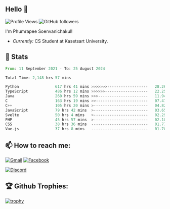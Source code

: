 
<h2>Hello 👋</h2> 

![Profile Views](https://komarev.com/ghpvc/?username=Homiez09&label=Profile%20views&color=0e75b6&style=flat)
![GitHub followers](https://img.shields.io/github/followers/HomieZ09.svg?style=social&label=Follow)


I'm Phumrapee Soenvanichakul!

- <i>Currently:</i> CS Student at Kasetsart University.

<h2>👀 Stats</h2>

<!--START_SECTION:waka-->

```rust
From: 11 September 2021 - To: 25 August 2024

Total Time: 2,148 hrs 57 mins

Python                617 hrs 41 mins >>>>>>>------------------   28.26 %
TypeScript            486 hrs 12 mins >>>>>>-------------------   22.25 %
Java                  260 hrs 59 mins >>>----------------------   11.94 %
C                     163 hrs 19 mins >>-----------------------   07.47 %
C++                   105 hrs 20 mins >------------------------   04.82 %
JavaScript            79 hrs 42 mins  >------------------------   03.65 %
Svelte                50 hrs 4 mins   >------------------------   02.29 %
PHP                   45 hrs 57 mins  >------------------------   02.10 %
CSS                   38 hrs 36 mins  -------------------------   01.77 %
Vue.js                37 hrs 8 mins   -------------------------   01.70 %
```

<!--END_SECTION:waka-->

<h2>📫 How to reach me:</h2>

<a href="mailto:phumrapeesoen1@gmail.com">![Gmail](https://img.shields.io/badge/Gmail-D14836?style=for-the-badge&logo=gmail&logoColor=white)</a> 
<a href="https://web.facebook.com/phumrapee.soenvanichakul.3/">![Facebook](https://img.shields.io/badge/Facebook-4267B2?style=for-the-badge&logo=facebook&logoColor=white)</a>

<a href="https://discord.gg/EWnAEUtFVm">![Discord](https://discord.c99.nl/widget/theme-1/297740667784921089.png)</a> 

<h2>🏆 Github Trophies:</h2>

[![trophy](https://github-profile-trophy.vercel.app/?username=Homiez09&theme=discord&row=1)](https://github.com/ryo-ma/github-profile-trophy)
